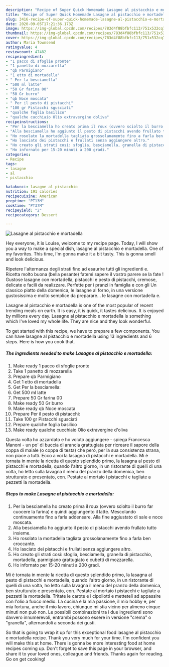 ```yaml
---
description: "Recipe of Super Quick Homemade Lasagne al pistacchio e mortadella"
title: "Recipe of Super Quick Homemade Lasagne al pistacchio e mortadella"
slug: 3416-recipe-of-super-quick-homemade-lasagne-al-pistacchio-e-mortadella
date: 2020-09-05T17:21:36.173Z
image: https://img-global.cpcdn.com/recipes/783d4f88bfbfc113/751x532cq70/lasagne-al-pistacchio-e-mortadella-recipe-main-photo.jpg
thumbnail: https://img-global.cpcdn.com/recipes/783d4f88bfbfc113/751x532cq70/lasagne-al-pistacchio-e-mortadella-recipe-main-photo.jpg
cover: https://img-global.cpcdn.com/recipes/783d4f88bfbfc113/751x532cq70/lasagne-al-pistacchio-e-mortadella-recipe-main-photo.jpg
author: Maria Townsend
ratingvalue: 4
reviewcount: 47482
recipeingredient:
- "1 pacco di sfoglie pronte"
- "1 panetto di mozzarella"
- "qb Parmigiano"
- "1 etto di mortadella"
- " Per la besciamella"
- "500 ml latte"
- "50 Gr farina 00"
- "50 Gr burro"
- "qb Noce moscata"
- " Per il pesto di pistacchi"
- "100 gr Pistacchi sgusciati"
- "qualche foglia basilico"
- "qualche cucchiaio Olio extravergine doliva"
recipeinstructions:
- "Per la besciamella ho creato prima il roux (ovvero sciolto il burro far cuocere la farina) e quindi aggiungento il latte. Mescolando continuamente fino a farla addensare. Alla fine aggiustato di sale e noce moscata."
- "Alla besciamella ho aggiunto il pesto di pistacchi avendo frullato tutto insieme."
- "Ho rosolato la mortadella tagliata grossolanamente fino a farla ben croccante."
- "Ho lasciato dei pistacchi e frullati senza aggiungere altro."
- "Ho creato gli strati cosi: sfoglia, besciamella, granella di pistacchio, mortadella, parmigiano grattugiato e cubetti di mozzarella."
- "Ho infornato per 15-20 minuti a 200 gradi."
categories:
- Recipe
tags:
- lasagne
- al
- pistacchio

katakunci: lasagne al pistacchio 
nutrition: 191 calories
recipecuisine: American
preptime: "PT13M"
cooktime: "PT37M"
recipeyield: "2"
recipecategory: Dessert

---
```



![Lasagne al pistacchio e mortadella](https://img-global.cpcdn.com/recipes/783d4f88bfbfc113/751x532cq70/lasagne-al-pistacchio-e-mortadella-recipe-main-photo.jpg)

Hey everyone, it is Louise, welcome to my recipe page. Today, I will show you a way to make a special dish, lasagne al pistacchio e mortadella. One of my favorites. This time, I'm gonna make it a bit tasty. This is gonna smell and look delicious.

Ripetere l&#39;alternanza degli strati fino ad esaurire tutti gli ingredienti e. Ricetta molto buona (bella pesante) fatemi sapere il vostro parere se la fate ! Gustose lasagne con mortadella, pistacchi e pesto di pistacchi, cremose, delicate e facili da realizzare. Perfette per i pranzi in famiglia e con gli Un classico piatto della domenica, le lasagne al forno, in una versione gustosissima e molto semplice da preparare… le lasagne con mortadella e.

Lasagne al pistacchio e mortadella is one of the most popular of recent trending meals on earth. It is easy, it is quick, it tastes delicious. It is enjoyed by millions every day. Lasagne al pistacchio e mortadella is something which I've loved my whole life. They are nice and they look wonderful.


To get started with this recipe, we have to prepare a few components. You can have lasagne al pistacchio e mortadella using 13 ingredients and 6 steps. Here is how you cook that.

<!--inarticleads1-->

##### The ingredients needed to make Lasagne al pistacchio e mortadella:

1. Make ready 1 pacco di sfoglie pronte
1. Take 1 panetto di mozzarella
1. Prepare qb Parmigiano
1. Get 1 etto di mortadella
1. Get  Per la besciamella:
1. Get 500 ml latte
1. Prepare 50 Gr farina 00
1. Make ready 50 Gr burro
1. Make ready qb Noce moscata
1. Prepare  Per il pesto di pistacchi:
1. Take 100 gr Pistacchi sgusciati
1. Prepare qualche foglia basilico
1. Make ready qualche cucchiaio Olio extravergine d&#39;oliva


Questa volta ho azzardato e ho voluto aggiungere - spiega Francesca Manoni - un po&#39; di buccia di arancia grattugiata per ricreare il sapore della coppa di maiale (o coppa di testa) che però, per la sua consistenza strana, non piace a tutti. Ecco a voi la lasagna di pistacchi e mortadella. Mi è tornata in mente la ricetta di questo splendido primo, la lasagna al pesto di pistacchi e mortadella, quando l&#39;altro giorno, in un ristorante di quelli di una volta, ho letto sulla lavagna il menu del pranzo della domenica, ben strutturato e presentato, con. Pestate al mortaio i pistacchi e tagliate a pezzetti la mortadella. 

<!--inarticleads2-->

##### Steps to make Lasagne al pistacchio e mortadella:

1. Per la besciamella ho creato prima il roux (ovvero sciolto il burro far cuocere la farina) e quindi aggiungento il latte. Mescolando continuamente fino a farla addensare. Alla fine aggiustato di sale e noce moscata.
1. Alla besciamella ho aggiunto il pesto di pistacchi avendo frullato tutto insieme.
1. Ho rosolato la mortadella tagliata grossolanamente fino a farla ben croccante.
1. Ho lasciato dei pistacchi e frullati senza aggiungere altro.
1. Ho creato gli strati cosi: sfoglia, besciamella, granella di pistacchio, mortadella, parmigiano grattugiato e cubetti di mozzarella.
1. Ho infornato per 15-20 minuti a 200 gradi.


Mi è tornata in mente la ricetta di questo splendido primo, la lasagna al pesto di pistacchi e mortadella, quando l&#39;altro giorno, in un ristorante di quelli di una volta, ho letto sulla lavagna il menu del pranzo della domenica, ben strutturato e presentato, con. Pestate al mortaio i pistacchi e tagliate a pezzetti la mortadella. Tritate le carote e i cipollotti e metteteli ad appassire con l&#39;olio a fuoco medio. La cucina è la mia passione, il mio hobby e, per mia fortuna, anche il mio lavoro, chiunque mi stia vicino per almeno cinque minuti non può non. Le possibili combinazioni tra i due ingredienti sono davvero innumerevoli, entrambi possono essere in versione &#34;crema&#34; o &#34;granella&#34;, alternandoli a seconda dei gusti. 

So that is going to wrap it up for this exceptional food lasagne al pistacchio e mortadella recipe. Thank you very much for your time. I'm confident you will make this at home. There is gonna be more interesting food at home recipes coming up. Don't forget to save this page in your browser, and share it to your loved ones, colleague and friends. Thanks again for reading. Go on get cooking!
